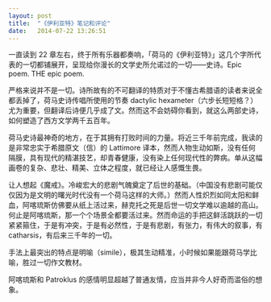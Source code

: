 ```yaml
---
layout: post
title:  "《伊利亚特》笔记和评论"
date:   2014-07-22 13:26:51
---
```


一直读到 22 章左右，终于所有乐器都奏响，「荷马的《伊利亚特》」这几个字所代表的一切都铺展开，呈现给你漫长的文学史所允诺过的一切——史诗。Epic poem. THE epic poem. 

严格来说并不是一切。诗所故有的不可翻译的特质对于不懂古希腊语的读者来说全都丢掉了，荷马史诗传唱所使用的节奏 dactylic hexameter（六步长短短格？）尤为重要，但翻译后诗便几乎成了文。然而这不会妨碍你看到，就这么两部史诗，如何塑造了西方文学两千五百年。

荷马史诗最神奇的地方，在于其拥有打败时间的力量。将近三千年前完成，我读的是非常忠实于希腊原文（信）的 Lattimore 译本，然而人物生动如斯，没有任何隔膜，具有现代的精湛技艺，却青春健康，没有染上任何现代性的弊病。单从这幅画卷的复杂、悲壮、精美、立体之程度，就已经让人感慨生畏。

让人想起《魔戒》。冷峻宏大的悲剧气魄奠定了后世的基础。（中国没有悲剧可能仅仅因为是文明的曙光时代没有一个荷马这样的大师。）然而人性炽烈如同太阳和鲜血，阿喀琉斯仿佛要从纸上活过来，赫克托之死是后世一切文学难以逾越的高山。何止是阿喀琉斯，那一个个场景全都要活过来。然而命运的手把这鲜活跳跃的一切紧紧箍住，于是有冲突，于是有必然性，于是有悲剧，有张力，有伟大的叙事，有 catharsis，有后来三千年的一切。

手法上最突出的特点是明喻（simile），极其生动精准，小时候如果能跟荷马学比喻，胜过一切作文教材。

阿喀琉斯和 Patroklus 的感情明显超越了普通友情，应当并非今人好奇而滥俗的想象。
